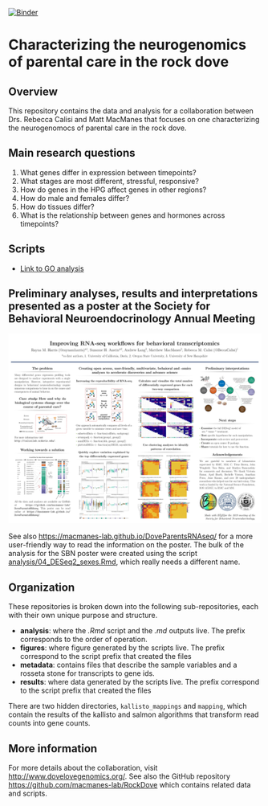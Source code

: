 [![Binder](https://mybinder.org/badge_logo.svg)](https://mybinder.org/v2/gh/macmanes-lab/DoveParentsRNAseq/master?urlpath=rstudio)

# Characterizing the neurogenomics of parental care in the rock dove

## Overview

This repository contains the data and analysis for a collaboration between Drs. Rebecca Calisi and Matt MacManes that focuses on one characterizing the neurogenomocs of parental care in the rock dove.

## Main research questions

1. What genes differ in expression between timepoints?
1. What stages are most different, stressful, responsive? 
1. How do genes in the HPG affect genes in other regions?
1. How do male and females differ?
1. How do tissues differ?
1. What is the relationship between genes and hormones across timepoints?

## Scripts

- [Link to GO analysis](./analysis/12_GO.html)
 
## Preliminary analyses, results and interpretations presented as a poster at the Society for Behavioral Neuroendocrinology Annual Meeting

![poseter](./figures/sbnposter/SBN.png)

See also <https://macmanes-lab.github.io/DoveParentsRNAseq/> for a more user-friendly way to read the information on the poster. The bulk of the analysis for the SBN poster were created using the script [analysis/04_DESeq2_sexes.Rmd](https://github.com/macmanes-lab/DoveParentsRNAseq/blob/master/analysis/04_DESeq2_sexes.Rmd), which really needs a different name. 

## Organization

These repositories is broken down into the following sub-repositories, each with their own unique purpose and structure.

- **analysis**: where the *.Rmd* script and the *.md* outputs live. The prefix corresponds to the order of operation. 
- **figures**: where figure generated by the scripts live. The prefix correspond to the script prefix that created the files
- **metadata**: contains files that describe the sample variables and a rosseta stone for transcripts to gene ids. 
- **results**: where data generated by the scripts live. The prefix correspond to the script prefix that created the files

There are two hidden directories, `kallisto_mappings` and `mapping`, which contain the results of the kallisto and salmon algorithms that transform read counts into gene counts.  

## More information

For more details about the collaboration, visit <http://www.dovelovegenomics.org/>. See also the GitHub repository <https://github.com/macmanes-lab/RockDove> which contains related data and scripts. 

